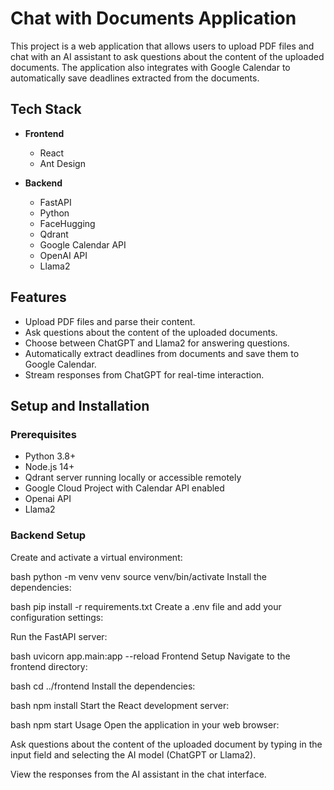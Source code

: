 # Chat with Documents Application

This project is a web application that allows users to upload PDF files and chat with an AI assistant to ask questions about the content of the uploaded documents. The application also integrates with Google Calendar to automatically save deadlines extracted from the documents.

## Tech Stack

- **Frontend**
  - React
  - Ant Design

- **Backend**
  - FastAPI
  - Python
  - FaceHugging
  - Qdrant
  - Google Calendar API
  - OpenAI API
  - Llama2

## Features

- Upload PDF files and parse their content.
- Ask questions about the content of the uploaded documents.
- Choose between ChatGPT and Llama2 for answering questions.
- Automatically extract deadlines from documents and save them to Google Calendar.
- Stream responses from ChatGPT for real-time interaction.

## Setup and Installation

### Prerequisites

- Python 3.8+
- Node.js 14+
- Qdrant server running locally or accessible remotely
- Google Cloud Project with Calendar API enabled
- Openai API
- Llama2

### Backend Setup

Create and activate a virtual environment:

bash
python -m venv venv
source venv/bin/activate
Install the dependencies:

bash
pip install -r requirements.txt
Create a .env file and add your configuration settings:


Run the FastAPI server:

bash
uvicorn app.main:app --reload
Frontend Setup
Navigate to the frontend directory:

bash
cd ../frontend
Install the dependencies:

bash
npm install
Start the React development server:

bash
npm start
Usage
Open the application in your web browser:


Ask questions about the content of the uploaded document by typing in the input field and selecting the AI model (ChatGPT or Llama2).

View the responses from the AI assistant in the chat interface.


